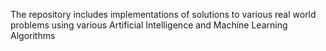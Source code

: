 The repository includes implementations of solutions to various real world problems using various Artificial Intelligence 
and Machine Learning Algorithms 
